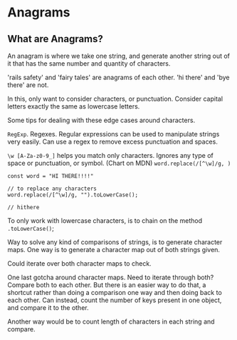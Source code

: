 # Anagrams

## What are Anagrams?

An anagram is where we take one string, and generate another string out of it that has the same number and quantity of characters.

'rails safety' and 'fairy tales' are anagrams of each other.
'hi there' and 'bye there' are not.

In this, only want to consider characters, or punctuation. Consider capital letters exactly the same as lowercase letters.

Some tips for dealing with these edge cases around characters.

`RegExp`. Regexes. Regular expressions can be used to manipulate strings very easily. Can use a regex to remove excess punctuation and spaces.

`\w [A-Za-z0-9_]` helps you match only characters. Ignores any type of space or punctuation, or symbol. (Chart on MDN) `word.replace(/[^\w]/g, )`

```
const word = "HI THERE!!!!"

// to replace any characters
word.replace(/[^\w]/g, "").toLowerCase();

// hithere
```

To only work with lowercase characters, is to chain on the method `.toLowerCase()`;

Way to solve any kind of comparisons of strings, is to generate character maps. One way is to generate a character map out of both strings given.

Could iterate over both character maps to check.

One last gotcha around character maps. Need to iterate through both? Compare both to each other. But there is an easier way to do that, a shortcut rather than doing a comparison one way and then doing back to each other. Can instead, count the number of keys present in one object, and compare it to the other.

Another way would be to count length of characters in each string and compare.
